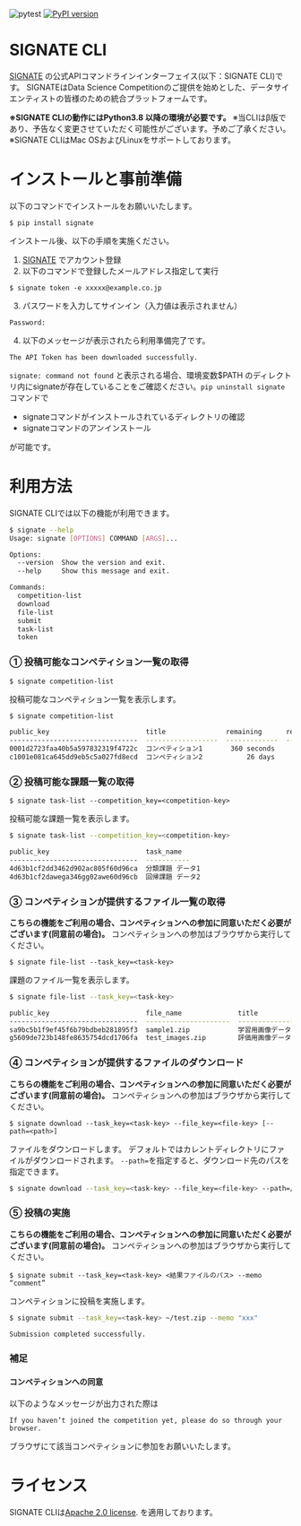 ![pytest](https://github.com/signatelab/signate-cli/workflows/pytest/badge.svg) [![PyPI version](https://badge.fury.io/py/signate.svg)](https://badge.fury.io/py/signate)

# **SIGNATE CLI**
[SIGNATE](https://user.competition.signate.jp) の公式APIコマンドラインインターフェイス(以下：SIGNATE CLI)です。
SIGNATEはData Science Competitionのご提供を始めとした、データサイエンティストの皆様のための統合プラットフォームです。

**※SIGNATE CLIの動作にはPython3.8 以降の環境が必要です。**
※当CLIはβ版であり、予告なく変更させていただく可能性がございます。予めご了承ください。
※SIGNATE CLIはMac OSおよびLinuxをサポートしております。

# **インストールと事前準備**

以下のコマンドでインストールをお願いいたします。

```
$ pip install signate
```

インストール後、以下の手順を実施ください。

 1. [SIGNATE](https://user.competition.signate.jp) でアカウント登録
 2. 以下のコマンドで登録したメールアドレス指定して実行

```
$ signate token -e xxxxx@example.co.jp
```
 3. パスワードを入力してサインイン（入力値は表示されません）

```
Password:
```
 4. 以下のメッセージが表示されたら利用準備完了です。

```
The API Token has been downloaded successfully.
```

``signate: command not found`` と表示される場合、環境変数$PATH のディレクトリ内にsignateが存在していることをご確認ください。``pip uninstall signate``コマンドで

 - signateコマンドがインストールされているディレクトリの確認
 - signateコマンドのアンインストール

が可能です。

# **利用方法**
SIGNATE CLIでは以下の機能が利用できます。

```bash
$ signate --help
Usage: signate [OPTIONS] COMMAND [ARGS]...

Options:
  --version  Show the version and exit.
  --help     Show this message and exit.

Commands:
  competition-list
  download
  file-list
  submit
  task-list
  token
```

### **① 投稿可能なコンペティション一覧の取得**
```
$ signate competition-list
```
投稿可能なコンペティション一覧を表示します。

``` bash
$ signate competition-list

public_key                        title               remaining      reward           entry_count
--------------------------------  ------------------  -------------  -------------  -------------
0001d2723faa40b5a597832319f4722c  コンペティション1       360 seconds        100万円               1
c1001e081ca645dd9eb5c5a027fd8ecd  コンペティション2           26 days                             5
```

### **② 投稿可能な課題一覧の取得**
```
$ signate task-list --competition_key=<competition-key>
```
投稿可能な課題一覧を表示します。

``` bash
$ signate task-list --competition_key=<competition-key>

public_key                        task_name
--------------------------------  -----------
4d63b1cf2dd3462d902ac805f60d96ca  分類課題 データ1
4d63b1cf2dawega346gg02awe60d96cb  回帰課題 データ2
```

### **③ コンペティションが提供するファイル一覧の取得**
**こちらの機能をご利用の場合、コンペティションへの参加に同意いただく必要がございます(同意前の場合)。**
コンペティションへの参加はブラウザから実行してください。

```
$ signate file-list --task_key=<task-key>
```

課題のファイル一覧を表示します。

``` bash
$ signate file-list --task_key=<task-key>

public_key                        file_name              title                  file_size
--------------------------------  ---------------------  ---------------------  -----------
sa9bc5b1f9ef45f6b79bdbeb281895f3  sample1.zip            学習用画像データ               60.65 MB
g5609de723b148fe8635754dcd1706fa  test_images.zip        評価用画像データ               26.49 MB
```

### **④ コンペティションが提供するファイルのダウンロード**
**こちらの機能をご利用の場合、コンペティションへの参加に同意いただく必要がございます(同意前の場合)。**
コンペティションへの参加はブラウザから実行してください。

```
$ signate download --task_key=<task-key> --file_key=<file-key> [--path=<path>]
```

ファイルをダウンロードします。
デフォルトではカレントディレクトリにファイルがダウンロードされます。
`--path=`を指定すると、ダウンロード先のパスを指定できます。

``` bash
$ signate download --task_key=<task-key> --file_key=<file-key> --path=/tmp/test.zip
```

### **⑤ 投稿の実施**
**こちらの機能をご利用の場合、コンペティションへの参加に同意いただく必要がございます(同意前の場合)。**
コンペティションへの参加はブラウザから実行してください。

```
$ signate submit --task_key=<task-key> <結果ファイルのパス> --memo “comment”
```

コンペティションに投稿を実施します。

``` bash
$ signate submit --task_key=<task-key> ~/test.zip --memo "xxx"

Submission completed successfully.
```

### **補足**
#### コンペティションへの同意
以下のようなメッセージが出力された際は
```
If you haven’t joined the competition yet, please do so through your browser.
```
ブラウザにて該当コンペティションに参加をお願いいたします。

# **ライセンス**
SIGNATE CLIは[Apache 2.0 license](https://www.apache.org/licenses/LICENSE-2.0). を適用しております。
